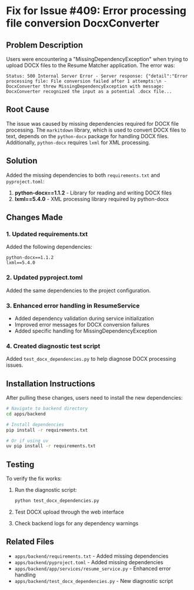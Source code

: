 # Fix for Issue #409: Error processing file conversion DocxConverter

## Problem Description
Users were encountering a "MissingDependencyException" when trying to upload DOCX files to the Resume Matcher application. The error was:

```
Status: 500 Internal Server Error - Server response: {"detail":"Error processing file: File conversion failed after 1 attempts:\n - DocxConverter threw MissingDependencyException with message: DocxConverter recognized the input as a potential .docx file...
```

## Root Cause
The issue was caused by missing dependencies required for DOCX file processing. The `markitdown` library, which is used to convert DOCX files to text, depends on the `python-docx` package for handling DOCX files. Additionally, `python-docx` requires `lxml` for XML processing.

## Solution
Added the missing dependencies to both `requirements.txt` and `pyproject.toml`:

1. **python-docx==1.1.2** - Library for reading and writing DOCX files
2. **lxml==5.4.0** - XML processing library required by python-docx

## Changes Made

### 1. Updated requirements.txt
Added the following dependencies:
```
python-docx==1.1.2
lxml==5.4.0
```

### 2. Updated pyproject.toml
Added the same dependencies to the project configuration.

### 3. Enhanced error handling in ResumeService
- Added dependency validation during service initialization
- Improved error messages for DOCX conversion failures
- Added specific handling for MissingDependencyException

### 4. Created diagnostic test script
Added `test_docx_dependencies.py` to help diagnose DOCX processing issues.

## Installation Instructions
After pulling these changes, users need to install the new dependencies:

```bash
# Navigate to backend directory
cd apps/backend

# Install dependencies
pip install -r requirements.txt

# Or if using uv
uv pip install -r requirements.txt
```

## Testing
To verify the fix works:

1. Run the diagnostic script:
   ```bash
   python test_docx_dependencies.py
   ```

2. Test DOCX upload through the web interface
3. Check backend logs for any dependency warnings

## Related Files
- `apps/backend/requirements.txt` - Added missing dependencies
- `apps/backend/pyproject.toml` - Added missing dependencies  
- `apps/backend/app/services/resume_service.py` - Enhanced error handling
- `apps/backend/test_docx_dependencies.py` - New diagnostic script
